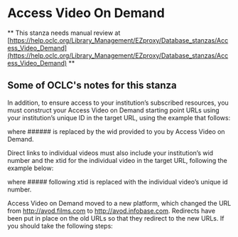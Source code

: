 # Access Video On Demand
** This stanza needs manual review at [https://help.oclc.org/Library_Management/EZproxy/Database_stanzas/Access_Video_Demand](https://help.oclc.org/Library_Management/EZproxy/Database_stanzas/Access_Video_Demand) **

## Some of OCLC's notes for this stanza

In addition, to ensure access to your institution&rsquo;s subscribed resources, you must construct your Access Video on Demand starting point URLs using your institution&rsquo;s unique ID in the target URL, using the example that follows:

where ###### is replaced by the wid provided to you by Access Video on Demand.

Direct links to individual videos must also include your institution&rsquo;s wid number and the xtid for the individual video in the target URL, following the example below:

where ##### following xtid is replaced with the individual video&rsquo;s unique id number.

Access Video on Demand moved to a new platform, which changed the URL from http://avod.films.com to http://avod.infobase.com. Redirects have been put in place on the old URLs so that they redirect to the new URLs. If you should take the following steps:

&nbsp;

&nbsp;
